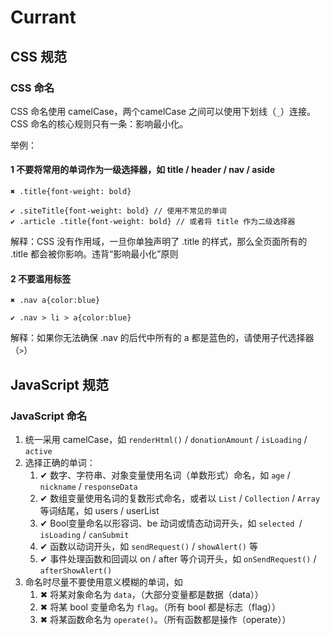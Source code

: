 # Currant

## CSS 规范

### CSS 命名

CSS 命名使用 camelCase，两个camelCase 之间可以使用下划线（`_`）连接。
CSS 命名的核心规则只有一条：影响最小化。

举例：

#### 1 不要将常用的单词作为一级选择器，如 title / header / nav / aside

```
✖︎ .title{font-weight: bold}
```


```
✔︎︎ .siteTitle{font-weight: bold} // 使用不常见的单词
✔︎︎ .article .title{font-weight: bold} // 或者将 title 作为二级选择器
```

解释：CSS 没有作用域，一旦你单独声明了 .title 的样式，那么全页面所有的 .title 都会被你影响。违背“影响最小化”原则

#### 2 不要滥用标签

```
✖︎ .nav a{color:blue}
```

```
✔︎︎ .nav > li > a{color:blue}
```

解释：如果你无法确保 .nav 的后代中所有的 a 都是蓝色的，请使用子代选择器（`>`）

## JavaScript 规范

### JavaScript 命名

1. 统一采用 camelCase，如 `renderHtml()` / `donationAmount` / `isLoading` / `active`
2. 选择正确的单词：
	1. ✔︎︎ 数字、字符串、对象变量使用名词（单数形式）命名，如 `age` / `nickname` / `responseData`
	2. ✔︎︎ 数组变量使用名词的复数形式命名，或者以 `List` / `Collection` / `Array` 等词结尾，如 users / userList
	3. ✔︎︎ Bool变量命名以形容词、be 动词或情态动词开头，如 `selected `/ `isLoading` / `canSubmit`
	4. ✔︎︎ 函数以动词开头，如 `sendRequest()` / `showAlert()` 等
	5. ✔︎︎ 事件处理函数和回调以 on / after 等介词开头，如 `onSendRequest()` / `afterShowAlert()`
3. 命名时尽量不要使用意义模糊的单词，如
	1. ✖︎ 将某对象命名为 `data`，（大部分变量都是数据（data））
	2. ✖︎ 将某 bool 变量命名为 `flag`。（所有 bool 都是标志（flag））
	3. ✖︎ 将某函数命名为 `operate()`。（所有函数都是操作（operate））
